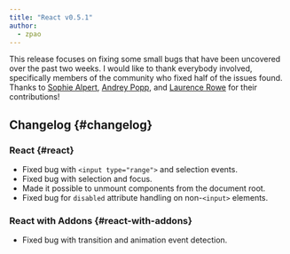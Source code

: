 ```yaml
---
title: "React v0.5.1"
author:
  - zpao
---
```


This release focuses on fixing some small bugs that have been uncovered over the past two weeks. I would like to thank everybody involved, specifically members of the community who fixed half of the issues found. Thanks to [Sophie Alpert][1], [Andrey Popp][2], and [Laurence Rowe][3] for their contributions!

## Changelog {#changelog}

### React {#react}

* Fixed bug with `<input type="range">` and selection events.
* Fixed bug with selection and focus.
* Made it possible to unmount components from the document root.
* Fixed bug for `disabled` attribute handling on non-`<input>` elements.

### React with Addons {#react-with-addons}

* Fixed bug with transition and animation event detection.

[1]: https://github.com/sophiebits
[2]: https://github.com/andreypopp
[3]: https://github.com/lrowe

